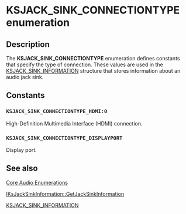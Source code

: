 # KSJACK_SINK_CONNECTIONTYPE enumeration

## Description

The **KSJACK_SINK_CONNECTIONTYPE** enumeration defines constants that specify the type of connection. These values are used in the [KSJACK_SINK_INFORMATION](https://learn.microsoft.com/windows/win32/api/devicetopology/ns-devicetopology-ksjack_sink_information) structure that stores information about an audio jack sink.

## Constants

### `KSJACK_SINK_CONNECTIONTYPE_HDMI:0`

High-Definition Multimedia Interface (HDMI) connection.

### `KSJACK_SINK_CONNECTIONTYPE_DISPLAYPORT`

Display port.

## See also

[Core Audio Enumerations](https://learn.microsoft.com/windows/desktop/CoreAudio/core-audio-enumerations)

[IKsJackSinkInformation::GetJackSinkInformation](https://learn.microsoft.com/windows/desktop/api/devicetopology/nf-devicetopology-iksjacksinkinformation-getjacksinkinformation)

[KSJACK_SINK_INFORMATION](https://learn.microsoft.com/windows/win32/api/devicetopology/ns-devicetopology-ksjack_sink_information)